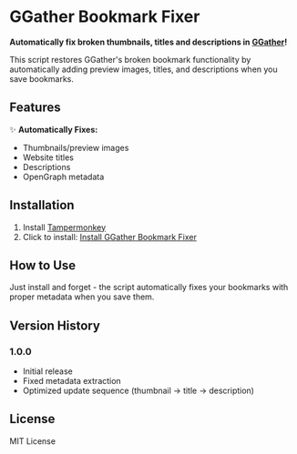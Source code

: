 # GGather Bookmark Fixer

**Automatically fix broken thumbnails, titles and descriptions in [GGather](https://web.ggather.com)!** 

This script restores GGather's broken bookmark functionality by automatically adding preview images, titles, and descriptions when you save bookmarks.

## Features

✨ **Automatically Fixes:**
- Thumbnails/preview images
- Website titles
- Descriptions
- OpenGraph metadata

## Installation

1. Install [Tampermonkey](https://www.tampermonkey.net/)
2. Click to install: [Install GGather Bookmark Fixer](https://update.greasyfork.org/scripts/523032/GGather%20Bookmark%20Fixer.user.js)

## How to Use

Just install and forget - the script automatically fixes your bookmarks with proper metadata when you save them.

## Version History

### 1.0.0
- Initial release
- Fixed metadata extraction
- Optimized update sequence (thumbnail → title → description)

## License

MIT License
